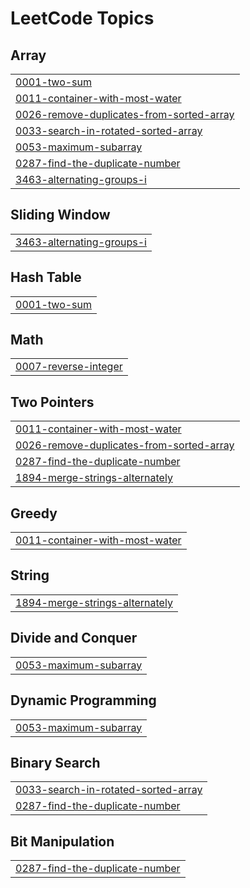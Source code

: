 
<!---LeetCode Topics Start-->
# LeetCode Topics
## Array
|  |
| ------- |
| [0001-two-sum](https://github.com/Anujkumarsagar/DSA-Problems/tree/master/0001-two-sum) |
| [0011-container-with-most-water](https://github.com/Anujkumarsagar/DSA-Problems/tree/master/0011-container-with-most-water) |
| [0026-remove-duplicates-from-sorted-array](https://github.com/Anujkumarsagar/DSA-Problems/tree/master/0026-remove-duplicates-from-sorted-array) |
| [0033-search-in-rotated-sorted-array](https://github.com/Anujkumarsagar/DSA-Problems/tree/master/0033-search-in-rotated-sorted-array) |
| [0053-maximum-subarray](https://github.com/Anujkumarsagar/DSA-Problems/tree/master/0053-maximum-subarray) |
| [0287-find-the-duplicate-number](https://github.com/Anujkumarsagar/DSA-Problems/tree/master/0287-find-the-duplicate-number) |
| [3463-alternating-groups-i](https://github.com/Anujkumarsagar/DSA-Problems/tree/master/3463-alternating-groups-i) |
## Sliding Window
|  |
| ------- |
| [3463-alternating-groups-i](https://github.com/Anujkumarsagar/DSA-Problems/tree/master/3463-alternating-groups-i) |
## Hash Table
|  |
| ------- |
| [0001-two-sum](https://github.com/Anujkumarsagar/DSA-Problems/tree/master/0001-two-sum) |
## Math
|  |
| ------- |
| [0007-reverse-integer](https://github.com/Anujkumarsagar/DSA-Problems/tree/master/0007-reverse-integer) |
## Two Pointers
|  |
| ------- |
| [0011-container-with-most-water](https://github.com/Anujkumarsagar/DSA-Problems/tree/master/0011-container-with-most-water) |
| [0026-remove-duplicates-from-sorted-array](https://github.com/Anujkumarsagar/DSA-Problems/tree/master/0026-remove-duplicates-from-sorted-array) |
| [0287-find-the-duplicate-number](https://github.com/Anujkumarsagar/DSA-Problems/tree/master/0287-find-the-duplicate-number) |
| [1894-merge-strings-alternately](https://github.com/Anujkumarsagar/DSA-Problems/tree/master/1894-merge-strings-alternately) |
## Greedy
|  |
| ------- |
| [0011-container-with-most-water](https://github.com/Anujkumarsagar/DSA-Problems/tree/master/0011-container-with-most-water) |
## String
|  |
| ------- |
| [1894-merge-strings-alternately](https://github.com/Anujkumarsagar/DSA-Problems/tree/master/1894-merge-strings-alternately) |
## Divide and Conquer
|  |
| ------- |
| [0053-maximum-subarray](https://github.com/Anujkumarsagar/DSA-Problems/tree/master/0053-maximum-subarray) |
## Dynamic Programming
|  |
| ------- |
| [0053-maximum-subarray](https://github.com/Anujkumarsagar/DSA-Problems/tree/master/0053-maximum-subarray) |
## Binary Search
|  |
| ------- |
| [0033-search-in-rotated-sorted-array](https://github.com/Anujkumarsagar/DSA-Problems/tree/master/0033-search-in-rotated-sorted-array) |
| [0287-find-the-duplicate-number](https://github.com/Anujkumarsagar/DSA-Problems/tree/master/0287-find-the-duplicate-number) |
## Bit Manipulation
|  |
| ------- |
| [0287-find-the-duplicate-number](https://github.com/Anujkumarsagar/DSA-Problems/tree/master/0287-find-the-duplicate-number) |
<!---LeetCode Topics End-->
